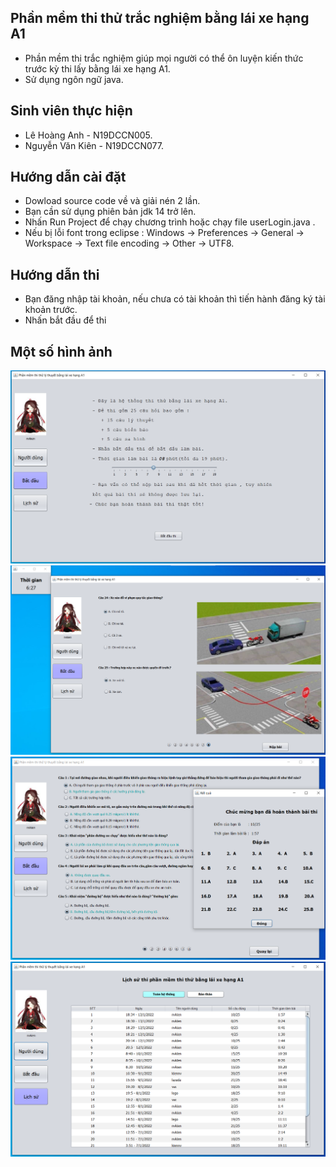 ## Phần mềm thi thử trắc nghiệm bằng lái xe hạng A1
- Phần mềm thi trắc nghiệm giúp mọi người có thể ôn luyện kiến thức trước kỳ thi lấy bằng lái xe hạng A1.
- Sử dụng ngôn ngữ java.
## Sinh viên thực hiện
- Lê Hoàng Anh - N19DCCN005.
- Nguyễn Văn Kiên - N19DCCN077.
## Hướng dẫn cài đặt
- Dowload source code về và giải nén 2 lần.
- Bạn cần sử dụng phiên bản jdk 14 trở lên.
- Nhấn Run Project để chạy chương trình hoặc chạy file userLogin.java .
- Nếu bị lỗi font trong eclipse : Windows -> Preferences -> General -> Workspace -> Text file encoding -> Other -> UTF8.
## Hướng dẫn thi
- Bạn đăng nhập tài khoản, nếu chưa có tài khoản thì tiến hành đăng ký tài khoản trước.
- Nhấn bắt đầu để thi
## Một số hình ảnh
![img_demo1](demo01.png)
![img_demo2](demo02.png)
![img_demo3](demo03.png)
![img_demo4](demo04.png)
